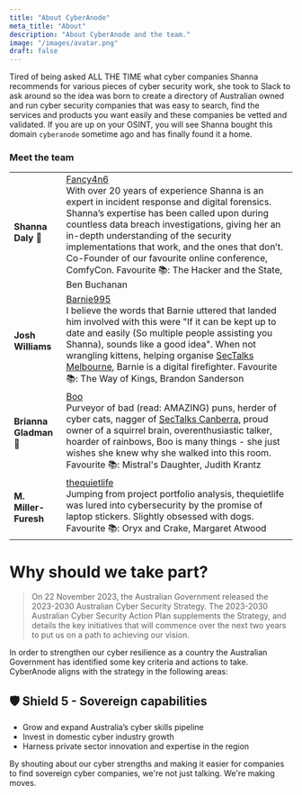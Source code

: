 ```yaml
---
title: "About CyberAnode"
meta_title: "About"
description: "About CyberAnode and the team."
image: "/images/avatar.png"
draft: false
---
```


Tired of being asked ALL THE TIME what cyber companies Shanna recommends for various pieces of cyber security work, she took to Slack to ask around so the idea was born to create a directory of Australian owned and run cyber security companies that was easy to search, find the services and products you want easily and these companies be vetted and validated. If you are up on your OSINT, you will see Shanna bought this domain `cyberanode` sometime ago and has finally found it a home.

<h3 class="h3 mb-6">Meet the team</h3>

|  | |
| --- | --- |
| **Shanna Daly 🦄** | [Fancy4n6](https://linktr.ee/shannadaly) <br> With over 20 years of experience Shanna is an expert in incident response and digital forensics. Shanna’s expertise has been called upon during countless data breach investigations, giving her an in-depth understanding of the security implementations that work, and the ones that don’t. Co-Founder of our favourite online conference, ComfyCon. Favourite 📚: The Hacker and the State, Ben Buchanan|
| **Josh Williams** | [Barnie995](https://twitter.com/Barnie995) <br> I believe the words that Barnie uttered that landed him involved with this were "If it can be kept up to date and easily (So multiple people assisting you Shanna), sounds like a good idea". When not wrangling kittens, helping organise [SecTalks Melbourne](https://www.sectalks.org/melbourne/), Barnie is a digital firefighter. Favourite 📚: The Way of Kings, Brandon Sanderson|
| **Brianna Gladman 🌈** | [Boo](https://www.linkedin.com/in/boo-brianna-gladman/) <br> Purveyor of bad (read: AMAZING) puns, herder of cyber cats, nagger of [SecTalks Canberra](https://www.sectalks.org/canberra/), proud owner of a squirrel brain, overenthusiastic talker, hoarder of rainbows, Boo is many things - she just wishes she knew why she walked into this room. Favourite 📚: Mistral's Daughter, Judith Krantz |
| **M. Miller-Furesh** | [thequietlife](https://github.com/thequietlife) <br> Jumping from project portfolio analysis, thequietlife was lured into cybersecurity by the promise of laptop stickers. Slightly obsessed with dogs. Favourite 📚: Oryx and Crake, Margaret Atwood |

# Why should we take part?
> On 22 November 2023, the Australian Government released the 2023-2030 Australian Cyber Security Strategy. The 2023-2030 Australian Cyber Security Action Plan supplements the Strategy, and details the key initiatives that will commence over the next two years to put us on a path to achieving our vision.

In order to strengthen our cyber resilience as a country the Australian Government has identified some key criteria and actions to take. CyberAnode aligns with the strategy in the following areas:

## 🛡️ Shield 5 - Sovereign capabilities
* Grow and expand Australia’s cyber skills pipeline
* Invest in domestic cyber industry growth
* Harness private sector innovation and expertise in the region

By shouting about our cyber strengths and making it easier for companies to find sovereign cyber companies, we're not just talking. We're making moves.
